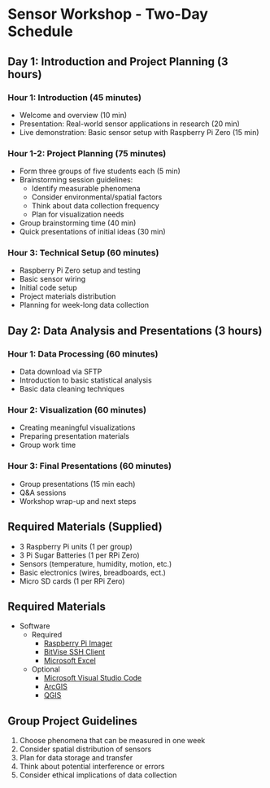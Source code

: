 # Sensor Workshop - Two-Day Schedule

## Day 1: Introduction and Project Planning (3 hours)

### Hour 1: Introduction (45 minutes)
- Welcome and overview (10 min)
- Presentation: Real-world sensor applications in research (20 min)
- Live demonstration: Basic sensor setup with Raspberry Pi Zero (15 min)

### Hour 1-2: Project Planning (75 minutes)
- Form three groups of five students each (5 min)
- Brainstorming session guidelines:
  - Identify measurable phenomena
  - Consider environmental/spatial factors
  - Think about data collection frequency
  - Plan for visualization needs
- Group brainstorming time (40 min)
- Quick presentations of initial ideas (30 min)

### Hour 3: Technical Setup (60 minutes)
- Raspberry Pi Zero setup and testing
- Basic sensor wiring
- Initial code setup
- Project materials distribution
- Planning for week-long data collection

## Day 2: Data Analysis and Presentations (3 hours)

### Hour 1: Data Processing (60 minutes)
- Data download via SFTP
- Introduction to basic statistical analysis
- Basic data cleaning techniques

### Hour 2: Visualization (60 minutes)
- Creating meaningful visualizations
- Preparing presentation materials
- Group work time

### Hour 3: Final Presentations (60 minutes)
- Group presentations (15 min each)
- Q&A sessions
- Workshop wrap-up and next steps

## Required Materials (Supplied)
- 3 Raspberry Pi units (1 per group)
- 3 Pi Sugar Batteries (1 per RPi Zero)
- Sensors (temperature, humidity, motion, etc.)
- Basic electronics (wires, breadboards, ect.)
- Micro SD cards (1 per RPi Zero)

## Required Materials
- Software
  - Required
    - [Raspberry Pi Imager](https://www.raspberrypi.com/software/)
    - [BitVise SSH Client](https://bitvise.com/ssh-client-download)
    - [Microsoft Excel](https://www.microsoft.com/en-us/microsoft-365/excel)
  - Optional
    - [Microsoft Visual Studio Code](https://code.visualstudio.com/download)
    - [ArcGIS](https://ucincinnati.maps.arcgis.com/home/index.html)
    - [QGIS](https://qgis.org/download/)

## Group Project Guidelines
1. Choose phenomena that can be measured in one week
2. Consider spatial distribution of sensors
3. Plan for data storage and transfer
4. Think about potential interference or errors
5. Consider ethical implications of data collection